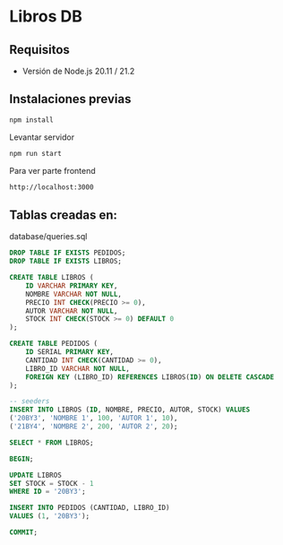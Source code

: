 # Libros DB

## Requisitos

-   Versión de Node.js 20.11 / 21.2

## Instalaciones previas

```sh
npm install
```

Levantar servidor

```sh
npm run start
```

Para ver parte frontend

```sh
http://localhost:3000
```

## Tablas creadas en:

database/queries.sql

```sql
DROP TABLE IF EXISTS PEDIDOS;
DROP TABLE IF EXISTS LIBROS;

CREATE TABLE LIBROS (
	ID VARCHAR PRIMARY KEY,
	NOMBRE VARCHAR NOT NULL,
	PRECIO INT CHECK(PRECIO >= 0),
	AUTOR VARCHAR NOT NULL,
	STOCK INT CHECK(STOCK >= 0) DEFAULT 0
);

CREATE TABLE PEDIDOS (
	ID SERIAL PRIMARY KEY,
	CANTIDAD INT CHECK(CANTIDAD >= 0),
	LIBRO_ID VARCHAR NOT NULL,
	FOREIGN KEY (LIBRO_ID) REFERENCES LIBROS(ID) ON DELETE CASCADE
);

-- seeders
INSERT INTO LIBROS (ID, NOMBRE, PRECIO, AUTOR, STOCK) VALUES
('20BY3', 'NOMBRE 1', 100, 'AUTOR 1', 10),
('21BY4', 'NOMBRE 2', 200, 'AUTOR 2', 20);

SELECT * FROM LIBROS;

BEGIN;

UPDATE LIBROS
SET STOCK = STOCK - 1
WHERE ID = '20BY3';

INSERT INTO PEDIDOS (CANTIDAD, LIBRO_ID)
VALUES (1, '20BY3');

COMMIT;
```

